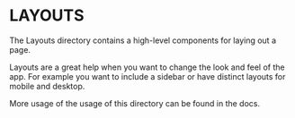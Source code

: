 # LAYOUTS

The Layouts directory contains a high-level components for laying out a page.

Layouts are a great help when you want to change the look and feel of the app. For example you want to include a sidebar or have distinct layouts for mobile and desktop.

More usage of the usage of this directory can be found in the docs.
